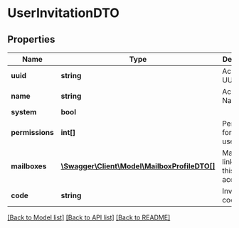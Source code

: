 # UserInvitationDTO

## Properties
Name | Type | Description | Notes
------------ | ------------- | ------------- | -------------
**uuid** | **string** | Account UUID | [optional] 
**name** | **string** | Account Name | [optional] 
**system** | **bool** |  | [optional] 
**permissions** | **int[]** | Permissions for current user | [optional] 
**mailboxes** | [**\Swagger\Client\Model\MailboxProfileDTO[]**](MailboxProfileDTO.md) | Mailboxes linked to this account | [optional] 
**code** | **string** | Invitation code | [optional] 

[[Back to Model list]](../../README.md#documentation-for-models) [[Back to API list]](../../README.md#documentation-for-api-endpoints) [[Back to README]](../../README.md)

